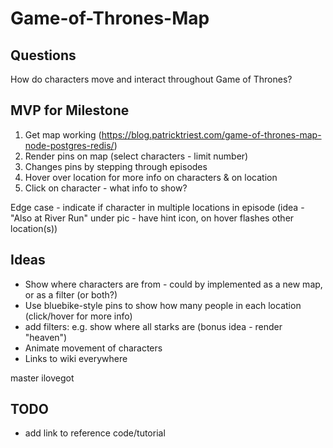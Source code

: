 # Game-of-Thrones-Map

## Questions
How do characters move and interact throughout Game of Thrones?

## MVP for Milestone
1. Get map working (https://blog.patricktriest.com/game-of-thrones-map-node-postgres-redis/)
2. Render pins on map (select characters - limit number)
3. Changes pins by stepping through episodes
4. Hover over location for more info on characters & on location
5. Click on character - what info to show?

Edge case - indicate if character in multiple locations in episode
(idea - "Also at River Run" under pic - have hint icon, on hover flashes other location(s))

## Ideas
- Show where characters are from - could by implemented as a new map, or as a filter (or both?)
- Use bluebike-style pins to show how many people in each location (click/hover for more info)
- add filters: e.g. show where all starks are (bonus idea - render "heaven")
- Animate movement of characters
- Links to wiki everywhere


master
ilovegot

## TODO
- add link to reference code/tutorial
